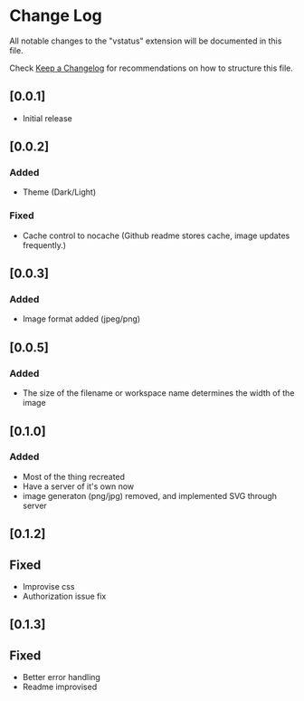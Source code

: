 # Change Log

All notable changes to the "vstatus" extension will be documented in this file.

Check [Keep a Changelog](http://keepachangelog.com/) for recommendations on how to structure this file.

## [0.0.1]

- Initial release

## [0.0.2]

### Added

- Theme (Dark/Light)

### Fixed

- Cache control to nocache (Github readme stores cache, image updates frequently.)


## [0.0.3]

### Added

- Image format added (jpeg/png)

## [0.0.5]

### Added

- The size of the filename or workspace name determines the width of the image

## [0.1.0]

### Added
- Most of the thing recreated
- Have a server of it's own now
- image generaton (png/jpg) removed, and implemented SVG through server

## [0.1.2]

## Fixed

- Improvise css
- Authorization issue fix

## [0.1.3]

## Fixed

- Better error handling
- Readme improvised